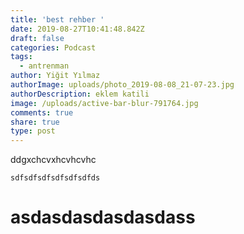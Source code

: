```yaml
---
title: 'best rehber '
date: 2019-08-27T10:41:48.842Z
draft: false
categories: Podcast
tags:
  - antrenman
author: Yiğit Yılmaz
authorImage: uploads/photo_2019-08-08_21-07-23.jpg
authorDescription: eklem katili
image: /uploads/active-bar-blur-791764.jpg
comments: true
share: true
type: post
---
```

ddgxchcvxhcvhcvhc

```
sdfsdfsdfsdfsdfsdfds
```

# asdasdasdasdasdass
